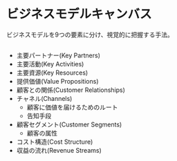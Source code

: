 # ビジネスモデルキャンバス

ビジネスモデルを9つの要素に分け、視覚的に把握する手法。

<p align="center">
  <img :src="$withBase('/strategy/business-model-canvas.png')">
</p>

- 主要パートナー(Key Partners)
- 主要活動(Key Activities)
- 主要資源(Key Resources)
- 提供価値(Value Propositions)
- 顧客との関係(Customer Relationships)
- チャネル(Channels)
    - 顧客に価値を届けるためのルート
    - 告知手段
- 顧客セグメント(Customer Segments)
    - 顧客の属性
- コスト構造(Cost Structure)
- 収益の流れ(Revenue Streams)
